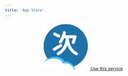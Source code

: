 ```yaml
---
title: 'App Store'
---
```


<center>
<a href="tsugi/store">
<img src="user/miniCloud_blackBack.png" style="width: 10rem">
Use this service 
</a>
</center>
